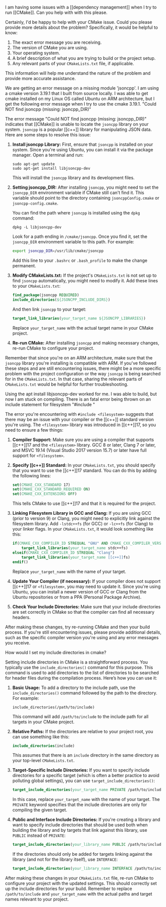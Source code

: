 I am having some issues with a [[dependency management]] when I try to run [[CMake]]. Can you help with with this please.

Certainly, I'd be happy to help with your CMake issue. Could you please provide more details about the problem? Specifically, it would be helpful to know:

1. The exact error message you are receiving.
2. The version of CMake you are using.
3. Your operating system.
4. A brief description of what you are trying to build or the project setup.
5. Any relevant parts of your `CMakeLists.txt` file, if applicable.

This information will help me understand the nature of the problem and provide more accurate assistance.

We are getting an error message on a missing module 'jsoncpp'. I am using a cmake version 3.19.1 that I built from source locally. I was able to get cmake installed on my Linux OS called Ubuntu on ARM architecture, but I get the following error message when I try to use the cmake 3.19.1. "Could NOT find jsoncpp (missing: jsoncpp_DIR)"

The error message "Could NOT find jsoncpp (missing: jsoncpp_DIR)" indicates that [[CMake]] is unable to locate the `jsoncpp` library on your system. `jsoncpp` is a popular [[c++]] library for manipulating JSON data. Here are some steps to resolve this issue:

1. **Install jsoncpp Library:**
   First, ensure that `jsoncpp` is installed on your system. Since you're using Ubuntu, you can install it via the package manager. Open a terminal and run:

   ```
   sudo apt-get update
   sudo apt-get install libjsoncpp-dev
   ```

   This will install the `jsoncpp` library and its development files.

2. **Setting jsoncpp_DIR:**
   After installing `jsoncpp`, you might need to set the `jsoncpp_DIR` environment variable if CMake still can't find it. This variable should point to the directory containing `jsoncppConfig.cmake` or `jsoncpp-config.cmake`. 

   You can find the path where `jsoncpp` is installed using the `dpkg` command:

   ```
   dpkg -L libjsoncpp-dev
   ```

   Look for a path ending in `/cmake/jsoncpp`. Once you find it, set the `jsoncpp_DIR` environment variable to this path. For example:

   ```bash
   export jsoncpp_DIR=/usr/lib/cmake/jsoncpp
   ```

   Add this line to your `.bashrc` or `.bash_profile` to make the change permanent.

3. **Modify CMakeLists.txt:**
   If the project's `CMakeLists.txt` is not set up to find `jsoncpp` automatically, you might need to modify it. Add these lines to your `CMakeLists.txt`:

   ```cmake
   find_package(jsoncpp REQUIRED)
   include_directories(${JSONCPP_INCLUDE_DIRS})
   ```

   And then link `jsoncpp` to your target:

   ```cmake
   target_link_libraries(your_target_name ${JSONCPP_LIBRARIES})
   ```

   Replace `your_target_name` with the actual target name in your CMake project.

4. **Re-run CMake:**
   After installing `jsoncpp` and making necessary changes, re-run CMake to configure your project. 

Remember that since you're on an ARM architecture, make sure that the `jsoncpp` library you're installing is compatible with ARM. If you've followed these steps and are still encountering issues, there might be a more specific problem with the project configuration or the way `jsoncpp` is being searched for in the `CMakeLists.txt`. In that case, sharing the relevant parts of `CMakeLists.txt` would be helpful for further troubleshooting.

Using the apt install libjsoncpp-dev worked for me. I was able to build, but now I am stuck on compiling. There is an fatal error being thrown on an include statement for filesystem "#include <filesystem>"


The error you're encountering with `#include <filesystem>` suggests that there may be an issue with your compiler or the [[c++]] standard version you're using. The `<filesystem>` library was introduced in [[c++]]17, so you need to ensure a few things:

1. **Compiler Support:**
   Make sure you are using a compiler that supports [[c++]]17 and the `<filesystem>` library. GCC 8 or later, Clang 7 or later, and MSVC 19.14 (Visual Studio 2017 version 15.7) or later have full support for `<filesystem>`. 

2. **Specify [[c++]] Standard:**
   In your `CMakeLists.txt`, you should specify that you want to use the [[c++]]17 standard. You can do this by adding the following lines:

   ```cmake
   set(CMAKE_CXX_STANDARD 17)
   set(CMAKE_CXX_STANDARD_REQUIRED ON)
   set(CMAKE_CXX_EXTENSIONS OFF)
   ```

   This tells CMake to use [[c++]]17 and that it is required for the project.

3. **Linking Filesystem Library in GCC and Clang:**
   If you are using GCC (prior to version 9) or Clang, you might need to explicitly link against the filesystem library. Add `-lstdc++fs` (for GCC) or `-lc++fs` (for Clang) to your linker flags. In your `CMakeLists.txt`, it would look something like this:

   ```cmake
   if(CMAKE_CXX_COMPILER_ID STREQUAL "GNU" AND CMAKE_CXX_COMPILER_VERSION VERSION_LESS 9.1)
       target_link_libraries(your_target_name stdc++fs)
   elseif(CMAKE_CXX_COMPILER_ID STREQUAL "Clang")
       target_link_libraries(your_target_name [[c++]]fs)
   endif()
   ```

   Replace `your_target_name` with the name of your target.

4. **Update Your Compiler (if necessary):**
   If your compiler does not support [[c++]]17 or `<filesystem>`, you may need to update it. Since you're using Ubuntu, you can install a newer version of GCC or Clang from the Ubuntu repositories or from a PPA (Personal Package Archive).

5. **Check Your Include Directories:**
   Make sure that your include directories are set correctly in CMake so that the compiler can find all necessary headers.

After making these changes, try re-running CMake and then your build process. If you're still encountering issues, please provide additional details, such as the specific compiler version you're using and any error messages you receive.


How would I set my include directories in cmake?


Setting include directories in CMake is a straightforward process. You typically use the `include_directories()` command for this purpose. This command is used to add directories to the list of directories to be searched for header files during the compilation process. Here’s how you can use it:

1. **Basic Usage:**
   To add a directory to the include path, use the `include_directories()` command followed by the path to the directory. For example:

   ```[[cmake]]
   include_directories(/path/to/include)
   ```

   This command will add `/path/to/include` to the include path for all targets in your CMake project.

2. **Relative Paths:**
   If the directories are relative to your project root, you can use something like this:

   ```cmake
   include_directories(include)
   ```

   This assumes that there is an `include` directory in the same directory as your top-level `CMakeLists.txt`.

3. **Target-Specific Include Directories:**
   If you want to specify include directories for a specific target (which is often a better practice to avoid polluting global settings), you can use `target_include_directories()`:

   ```cmake
   target_include_directories(your_target_name PRIVATE /path/to/include)
   ```

   In this case, replace `your_target_name` with the name of your target. The `PRIVATE` keyword specifies that the include directories are only for compiling the given target.

4. **Public and Interface Include Directories:**
   If you're creating a library and want to specify include directories that should be used both when building the library and by targets that link against this library, use `PUBLIC` instead of `PRIVATE`:

   ```cmake
   target_include_directories(your_library_name PUBLIC /path/to/include)
   ```

   If the directories should only be added for targets linking against the library (and not for the library itself), use `INTERFACE`:

   ```cmake
   target_include_directories(your_library_name INTERFACE /path/to/include)
   ```

After making these changes in your `CMakeLists.txt` file, re-run CMake to configure your project with the updated settings. This should correctly set up the include directories for your build. Remember to replace `/path/to/include` and `your_target_name` with the actual paths and target names relevant to your project.


